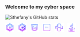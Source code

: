 <h3>Welcome to my cyber space</h3>

<div style="display: flex; align-items: center;">
  <img src="https://github-readme-stats.vercel.app/api?username=sthefanygsa&show_icons=true&theme=jolly" alt="Sthefany's GitHub stats" style="margin-right: 20px;">
</div>

<div style="display: flex; margin-top: 10px;">
  <img src="./images/cpp.png" alt="C++" width="30" style="margin-right: 10px;">
  <img src="./images/csharp.png" alt="C#" width="30" style="margin-right: 10px;">
  <img src="./images/html.png" alt="HTML" width="30" style="margin-right: 10px;">
  <img src="./images/sql.png" alt="SQL" width="30" style="margin-right: 10px;">
  <img src="./images/python.png" alt="Python" width="30" style="margin-right: 10px;">
  <img src="./images/java.png" alt="Java" width="30" style="margin-right: 10px;">
</div>
